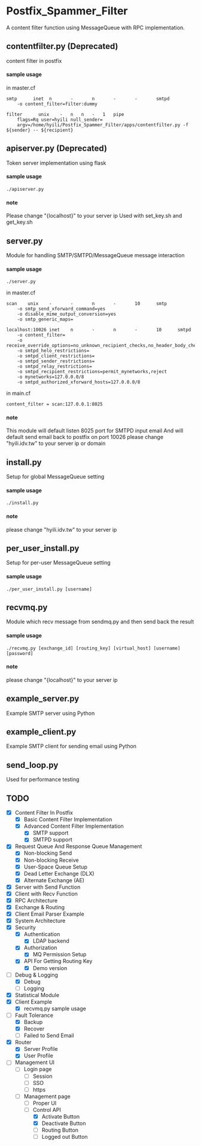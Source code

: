 # Postfix_Spammer_Filter
A content filter function using MessageQueue with RPC implementation.

## contentfilter.py (Deprecated)
content filter in postfix
#### sample usage
in master.cf
```
smtp      inet  n       -       n       -       -       smtpd
	-o content_filter=filter:dummy

filter		unix	-	n	n	-	1	pipe
	flags=Rq user=hyili null_sender=
	argv=/home/hyili/Postfix_Spammer_Filter/apps/contentfilter.py -f ${sender} -- ${recipient}
```

## apiserver.py (Deprecated)
Token server implementation using flask
#### sample usage
```
./apiserver.py
```
#### note
Please change "{localhost}" to your server ip
Used with set_key.sh and get_key.sh

## server.py
Module for handling SMTP/SMTPD/MessageQueue message interaction
#### sample usage
```
./server.py
```
in master.cf
```
scan	unix	-		-		n		-		10		smtp
	-o smtp_send_xforward_command=yes
	-o disable_mime_output_conversion=yes
	-o smtp_generic_maps=

localhost:10026	inet	n		-		n		-		10		smtpd
	-o content_filter=
	-o receive_override_options=no_unknown_recipient_checks,no_header_body_checks,no_milters
	-o smtpd_helo_restrictions=
	-o smtpd_client_restrictions=
	-o smtpd_sender_restrictions=
	-o smtpd_relay_restrictions=
	-o smtpd_recipient_restrictions=permit_mynetworks,reject
	-o mynetworks=127.0.0.0/8
	-o smtpd_authorized_xforward_hosts=127.0.0.0/8
```
in main.cf
```
content_filter = scan:127.0.0.1:8025
```
#### note
This module will default listen 8025 port for SMTPD input email
And will default send email back to postfix on port 10026
please change "hyili.idv.tw" to your server ip or domain


## install.py
Setup for global MessageQueue setting
#### sample usage
```
./install.py
```
#### note
please change "hyili.idv.tw" to your server ip


## per_user_install.py
Setup for per-user MessageQueue setting
#### sample usage
```
./per_user_install.py [username]
```

## recvmq.py
Module which recv message from sendmq.py and then send back the result
#### sample usage
```
./recvmq.py [exchange_id] [routing_key] [virtual_host] [username] [password]
```
#### note
please change "{localhost}" to your server ip

## example_server.py
Example SMTP server using Python

## example_client.py
Example SMTP client for sending email using Python

## send_loop.py
Used for performance testing


## TODO
- [x] Content Filter In Postfix
	- [x] Basic Content Filter Implementation
	- [x] Advanced Content Filter Implementation
		- [x] SMTP support
		- [x] SMTPD support
- [x] Request Queue And Response Queue Management
	- [x] Non-blocking Send
	- [x] Non-blocking Receive
	- [x] User-Space Queue Setup
	- [x] Dead Letter Exchange (DLX)
	- [x] Alternate Exchange (AE)
- [x] Server with Send Function
- [x] Client with Recv Function
- [x] RPC Architecture
- [x] Exchange & Routing
- [x] Client Email Parser Example
- [x] System Architecture
- [x] Security
	- [x] Authentication
		- [x] LDAP backend
	- [x] Authorization
		- [x] MQ Permission Setup
	- [x] API For Getting Routing Key
		- [x] Demo version
- [ ] Debug & Logging
	- [x] Debug
	- [ ] Logging
- [x] Statistical Module
- [x] Client Example
	- [x] recvmq.py sample usage
- [ ] Fault Tolerance
	- [x] Backup
	- [x] Recover
	- [ ] Failed to Send Email
- [x] Router
	- [x] Server Profile
	- [x] User Profile
- [ ] Management UI
	- [ ] Login page
		- [ ] Session
		- [ ] SSO
		- [ ] https
	- [ ] Management page
		- [ ] Proper UI
		- [ ] Control API
			- [x] Activate Button
			- [x] Deactivate Button
			- [ ] Routing Button
			- [ ] Logged out Button
